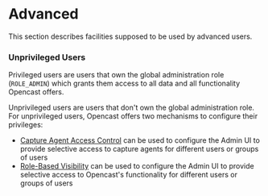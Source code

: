 # Advanced

This section describes facilities supposed to be used by advanced users.

### Unprivileged Users

Privileged users are users that own the global administration role (`ROLE_ADMIN`) which grants them access
to all data and all functionality Opencast offers.

Unprivileged users are users that don't own the global administration role. For unprivileged users, Opencast offers
two mechanisms to configure their privileges:

- [Capture Agent Access Control](capture-agent-access.md) can be used to configure the Admin UI to provide selective
  access to capture agents for different users or groups of users
- [Role-Based Visibility](role-based-visibility.md) can be used to configure the Admin UI to provide selective access
  to Opencast's functionality for different users or groups of users